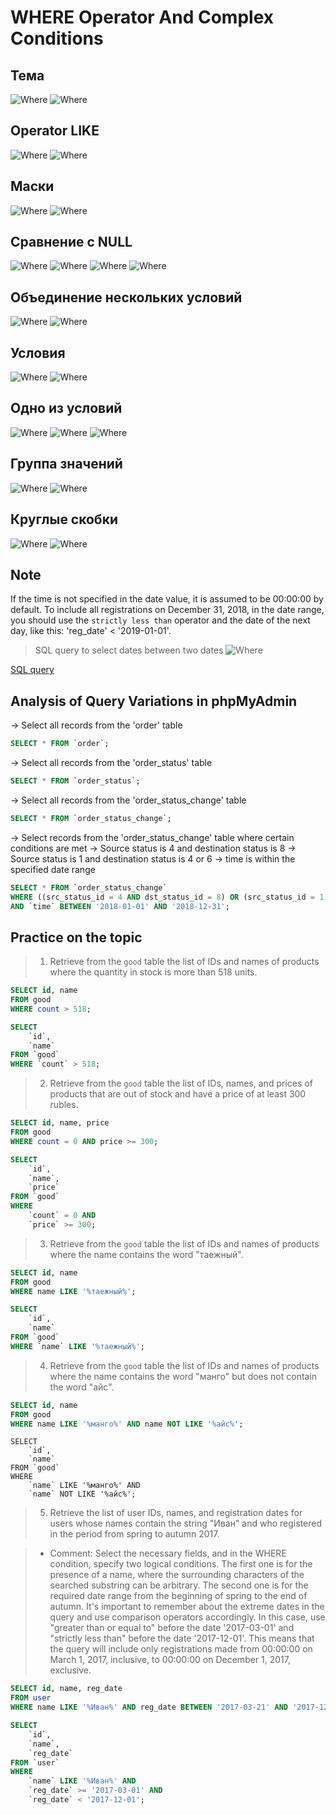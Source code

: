 # WHERE Operator And Complex Conditions

## Тема 
![Where](../images/where09.png)
![Where](../images/where10.png)

## Operator LIKE
![Where](../images/where12.png)
![Where](../images/where11.png)

## Маски
![Where](../images/where13.png)
![Where](../images/where14.png)

## Сравнение с NULL
![Where](../images/where15.png)
![Where](../images/where16.png)
![Where](../images/where17.png)
![Where](../images/where18.png)

## Объединение нескольких условий
![Where](../images/where19.png)
![Where](../images/where20.png)

## Условия
![Where](../images/where21.png)
![Where](../images/where22.png)

## Одно из условий
![Where](../images/where23.png)
![Where](../images/where24.png)
![Where](../images/where25.png)

## Группа значений
![Where](../images/where26.png)
![Where](../images/where27.png)

## Круглые скобки
![Where](../images/where28.png)
![Where](../images/where29.png)

## Note 
If the time is not specified in the date value, it is assumed to be 00:00:00 by default. 
To include all registrations on December 31, 2018, in the date range, you should use the `strictly less than` operator and the date of the next day, like this: 'reg_date' < '2019-01-01'.

> SQL query to select dates between two dates
![Where](../images/where30.png)

[SQL query](https://stackoverflow.com/questions/5125076/sql-query-to-select-dates-between-two-dates/22081848#22081848)


## Analysis of Query Variations in phpMyAdmin

-> Select all records from the 'order' table
```sql
SELECT * FROM `order`;
```
-> Select all records from the 'order_status' table
```sql
SELECT * FROM `order_status`;
```
-> Select all records from the 'order_status_change' table
```sql
SELECT * FROM `order_status_change`;
```
-> Select records from the 'order_status_change' table where certain conditions are met
-> Source status is 4 and destination status is 8
-> Source status is 1 and destination status is 4 or 6
-> time is within the specified date range

```sql
SELECT * FROM `order_status_change` 
WHERE ((src_status_id = 4 AND dst_status_id = 8) OR (src_status_id = 1 AND dst_status_id IN(4, 6)))
AND `time` BETWEEN '2018-01-01' AND '2018-12-31';
```

## Practice on the topic

> 1. Retrieve from the `good` table the list of IDs and names of products where the quantity in stock is more than 518 units.

```sql
SELECT id, name
FROM good
WHERE count > 518;
```

```sql
SELECT
    `id`,
    `name`
FROM `good`
WHERE `count` > 518;
```

> 2. Retrieve from the `good` table the list of IDs, names, and prices of products that are out of stock and have a price of at least 300 rubles.
```sql
SELECT id, name, price
FROM good
WHERE count = 0 AND price >= 300;
```

```sql
SELECT
    `id`,
    `name`,
    `price`
FROM `good`
WHERE
    `count` = 0 AND
    `price` >= 300;
```

> 3. Retrieve from the `good` table the list of IDs and names of products where the name contains the word "таежный".
```sql
SELECT id, name
FROM good
WHERE name LIKE '%таежный%';
```

```sql
SELECT
    `id`,
    `name`
FROM `good`
WHERE `name` LIKE '%таежный%';
```

> 4. Retrieve from the `good` table the list of IDs and names of products where the name contains the word "манго" but does not contain the word "айс".
```sql
SELECT id, name
FROM good
WHERE name LIKE '%манго%' AND name NOT LIKE '%айс%';
```

```
SELECT
    `id`,
    `name`
FROM `good`
WHERE
    `name` LIKE '%манго%' AND
    `name` NOT LIKE '%айс%';
```

> 5. Retrieve the list of user IDs, names, and registration dates for users whose names contain the string "Иван" and who registered in the period from spring to autumn 2017.

>- Comment: Select the necessary fields, and in the WHERE condition, specify two logical conditions. The first one is for the presence of a name, where the surrounding characters of the searched substring can be arbitrary. The second one is for the required date range from the beginning of spring to the end of autumn. It's important to remember about the extreme dates in the query and use comparison operators accordingly. In this case, use "greater than or equal to" before the date '2017-03-01' and "strictly less than" before the date '2017-12-01'. This means that the query will include only registrations made from 00:00:00 on March 1, 2017, inclusive, to 00:00:00 on December 1, 2017, exclusive.

```sql
SELECT id, name, reg_date
FROM user
WHERE name LIKE '%Иван%' AND reg_date BETWEEN '2017-03-21' AND '2017-12-01';
```

```sql
SELECT
    `id`,
    `name`,
    `reg_date`
FROM `user`
WHERE
    `name` LIKE '%Иван%' AND
    `reg_date` >= '2017-03-01' AND
    `reg_date` < '2017-12-01';
```
